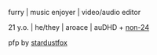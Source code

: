 furry | music enjoyer | video/audio editor

21 y.o. | he/they | aroace | auDHD + [non-24](https://en.wikipedia.org/wiki/Non-24-hour_sleep–wake_disorder)

pfp by [stardustfox](https://linktr.ee/stardustfox)
